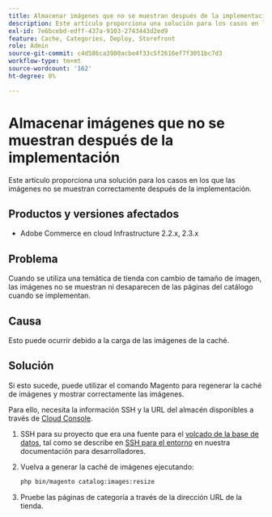 ```yaml
---
title: Almacenar imágenes que no se muestran después de la implementación
description: Este artículo proporciona una solución para los casos en los que las imágenes no se muestran correctamente después de la implementación.
exl-id: 7e6bcebd-edff-437a-9103-2743443d2ed9
feature: Cache, Categories, Deploy, Storefront
role: Admin
source-git-commit: c4d586ca3980acbe4f33c5f2616ef7f3051bc7d3
workflow-type: tm+mt
source-wordcount: '162'
ht-degree: 0%

---
```


# Almacenar imágenes que no se muestran después de la implementación

Este artículo proporciona una solución para los casos en los que las imágenes no se muestran correctamente después de la implementación.

## Productos y versiones afectados

* Adobe Commerce en cloud Infrastructure 2.2.x, 2.3.x

## Problema

Cuando se utiliza una temática de tienda con cambio de tamaño de imagen, las imágenes no se muestran ni desaparecen de las páginas del catálogo cuando se implementan.

## Causa

Esto puede ocurrir debido a la carga de las imágenes de la caché.

## Solución

Si esto sucede, puede utilizar el comando Magento para regenerar la caché de imágenes y mostrar correctamente las imágenes.

Para ello, necesita la información SSH y la URL del almacén disponibles a través de [Cloud Console](https://experienceleague.adobe.com/docs/commerce-cloud-service/user-guide/project/overview.html).

1. SSH para su proyecto que era una fuente para el [volcado de la base de datos](/help/how-to/general/create-database-dump-on-cloud.md), tal como se describe en [SSH para el entorno](https://devdocs.magento.com/guides/v2.3/cloud/env/environments-ssh.html#ssh) en nuestra documentación para desarrolladores.
1. Vuelva a generar la caché de imágenes ejecutando:

   ```bash
   php bin/magento catalog:images:resize
   ```

1. Pruebe las páginas de categoría a través de la dirección URL de la tienda.
